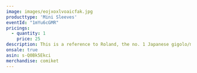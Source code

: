 ```yaml
---
image: images/eojxoxlvoaicfak.jpg
producttype: 'Mini Sleeves'
eventId: "1mYu6cGMR"
pricings:
  - quantity: 1
    price: 25
description: This is a reference to Roland, the no. 1 Japanese gigolo/male prostitute
onsale: true
asin: s-Q0Bk5Ekci
merchandise: comiket
---
```

